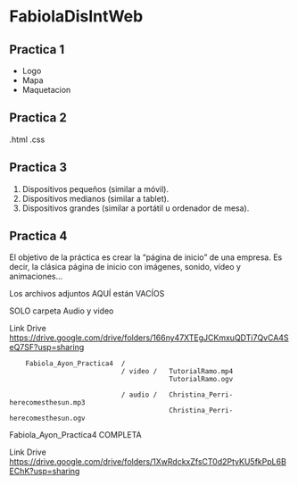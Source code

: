 # FabiolaDisIntWeb
## Practica 1
- Logo
- Mapa
- Maquetacion
  
## Practica 2
.html
.css

## Practica 3
1. Dispositivos pequeños (similar a móvil).
2. Dispositivos medianos (similar a tablet).
3. Dispositivos grandes (similar a portátil u ordenador de mesa).

## Practica 4

El objetivo de la práctica es crear la “página de inicio” de una empresa. Es decir, la clásica página de inicio con imágenes, sonido, vídeo y animaciones...

Los archivos adjuntos AQUÍ están VACÍOS

SOLO carpeta Audio y video

Link Drive https://drive.google.com/drive/folders/166ny47XTEgJCKmxuQDTi7QvCA4SeQ7SF?usp=sharing
        
        Fabiola_Ayon_Practica4  /
                                / video /   TutorialRamo.mp4
                                            TutorialRamo.ogv

                                / audio /   Christina_Perri-herecomesthesun.mp3
                                            Christina_Perri-herecomesthesun.ogv


Fabiola_Ayon_Practica4 COMPLETA

Link Drive https://drive.google.com/drive/folders/1XwRdckxZfsCT0d2PtyKU5fkPpL6BEChK?usp=sharing
